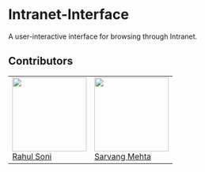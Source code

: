 # Intranet-Interface

A user-interactive interface for browsing through Intranet.

## Contributors

<table>
  <td>
        <a href="https://github.com/raoniz">
            <img src="https://github.com/raoniz.png" height=150px width=150px><br>
            Rahul Soni
        </a>
    </td>
    <td>
        <a href="https://github.com/sarvang008">
            <img src="https://github.com/sarvang008.png" height=150px width=150px><br>
            Sarvang Mehta
        </a>
    </td>
</table>
